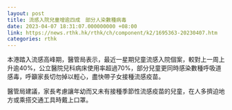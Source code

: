 ```yaml
---
layout: post
title: 流感入院兒童增逾四成　部分人染數種病毒
date: 2023-04-07 18:31:07.000000000 +08:00
link: https://news.rthk.hk/rthk/ch/component/k2/1695363-20230407.htm
categories: rthk
---
```


本港踏入流感高峰期，醫管局表示，最近一星期兒童流感入院個案，較對上一周上升逾40%，公立醫院兒科病床使用率超過70%，部分兒童更同時感染數種呼吸道感毒，呼籲家長切勿掉以輕心，盡快帶子女接種流感疫苗。

醫管局建議，家長考慮讓年幼而又未有接種季節性流感疫苗的兒童，在人多擠迫地方或乘搭交通工具時戴上口罩。

